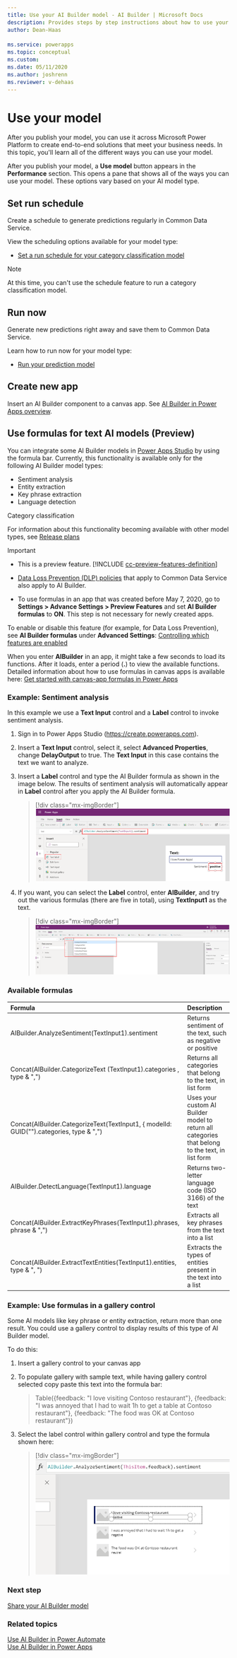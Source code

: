 ```yaml
---
title: Use your AI Builder model - AI Builder | Microsoft Docs
description: Provides steps by step instructions about how to use your model in AI Builder.
author: Dean-Haas

ms.service: powerapps
ms.topic: conceptual
ms.custom: 
ms.date: 05/11/2020
ms.author: joshrenn
ms.reviewer: v-dehaas
---
```


# Use your model

After you publish your model, you can use it across Microsoft Power Platform to create end-to-end solutions that meet your business needs. In this topic, you'll learn all of the different ways you can use your model.

After you publish your model, a **Use model** button appears in the **Performance** section. This opens a pane that shows all of the ways you can use your model. These options vary based on your AI model type.

## Set run schedule

Create a schedule to generate predictions regularly in Common Data Service.

View the scheduling options available for your model type:

* [Set a run schedule for your category classification model](/ai-builder/text-classification-model-use-tags#set-run-schedule-on-common-data-service)

> [!NOTE]
> At this time, you can't use the schedule feature to run a category classification model.

## Run now

Generate new predictions right away and save them to Common Data Service.

Learn how to run now for your model type:

* [Run your prediction model](/ai-builder/prediction-train-model#prediction-run)

## Create new app

Insert an AI Builder component to a canvas app. See [AI Builder in Power Apps overview](use-in-powerapps-overview.md).

## Use formulas for text AI models (Preview)

You can integrate some AI Builder models in [Power Apps Studio](https://create.powerapps.com) by using the formula bar. Currently, this functionality is available only for the following AI Builder model types:

* Sentiment analysis
* Entity extraction
* Key phrase extraction
* Language detection

 Category classification

For information about this functionality becoming available with other model types, see [Release plans](/power-platform-release-plan/2019wave2/ai-builder/planned-features)

 > [!IMPORTANT]
 >
 >* This is a preview feature. [!INCLUDE [cc-preview-features-definition](includes/cc-preview-features-definition.md)]
 >
 >* [Data Loss Prevention (DLP) policies](/power-platform/admin/wp-data-loss-prevention) that apply to Common Data Service also apply to AI Builder.
 >
 >* To use formulas in an app that was created before May 7, 2020, go to **Settings > Advance Settings > Preview Features** and set **AI Builder formulas** to **ON**. This step is not necessary for newly created apps.

To enable or disable this feature (for example, for Data Loss Prevention), see **AI Builder formulas** under **Advanced Settings**: [Controlling which features are enabled](/powerapps/maker/canvas-apps/working-with-experimental-preview#controlling-which-features-are-enabled.md)

When you enter **AIBuilder** in an app, it might take a few seconds to load its<!--SELF: Is this the right edit? --> functions. After it loads, enter a period (**.**)<!--SELF: Is this right? --> to view the available functions. Detailed information about how to use formulas in canvas apps is available here: [Get started with canvas-app formulas in Power Apps](/powerapps/maker/canvas-apps/working-with-formulas.md)

### Example: Sentiment analysis

In this example we use a **Text Input** control and a **Label** control to invoke sentiment analysis.

1. Sign in to Power Apps Studio (<https://create.powerapps.com>).

1. Insert a **Text Input** control, select it, select **Advanced Properties**, change **DelayOutput** to true. The **Text Input** in this case contains the text we want to analyze.

1. Insert a **Label** control and type the AI Builder formula as shown in the image below. The results of sentiment analysis will automatically appear in **Label** control after you apply the AI Builder formula.

    > [!div class="mx-imgBorder"]
    > ![Insert label](media/formula-insert-label.png "Insert label screen")

1. If you want, you can select the **Label** control, enter **AIBuilder**, and try out the various formulas (there are five in total), using **TextInput1** as the text.

    > [!div class="mx-imgBorder"]
    > ![Available formulas](media/formula-menu.png "Available formulas")


### Available formulas

|Formula|Description|
|:-----|:-----|
AIBuilder.AnalyzeSentiment(TextInput1).sentiment|Returns sentiment of the text, such as negative or positive
Concat(AIBuilder.CategorizeText (TextInput1).categories , type & ",")|Returns all categories that belong to the text, in list form
Concat(AIBuilder.CategorizeText(TextInput1, { modelId: GUID("<yourModelId>").categories, type & ",")|Uses your custom AI Builder model to return all categories that belong to the text, in list form
AIBuilder.DetectLanguage(TextInput1).language|Returns two-letter language code (ISO 3166) of the text
Concat(AIBuilder.ExtractKeyPhrases(TextInput1).phrases, phrase & ",")|Extracts all key phrases from the text into a list
Concat(AIBuilder.ExtractTextEntities(TextInput1).entities, type & ", ")|Extracts the types of entities present in the text into a list

### Example: Use formulas in a gallery control

Some AI models like key phrase or entity extraction, return more than one result. You could use a gallery control to display results of this type of AI Builder model.

To do this:

1. Insert a gallery control to your canvas app

1. To populate gallery with sample text, while having gallery control selected copy paste this text into the formula bar:

   > Table({feedback: "I love visiting Contoso restaurant"}, {feedback: "I was annoyed that I had to wait 1h to get a table at Contoso restaurant"}, {feedback: "The food was OK at Contoso restaurant"})
   
1. Select the label control within gallery control and type the formula shown here:

    > [!div class="mx-imgBorder"]
    > ![Select label control](media/formula-select-control.png "Select label control")

### Next step

[Share your AI Builder model](share-model.md)

### Related topics

[Use AI Builder in Power Automate](use-in-flow-overview.md) <br>
[Use AI Builder in Power Apps](use-in-powerapps-overview.md)
